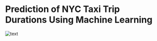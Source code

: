 # Prediction of NYC Taxi Trip Durations Using Machine Learning

![text](https://github.com/mbagiev/nyc-taxi-trip-duration-prediction/main/nyc_taxi.jpeg?raw=true)
